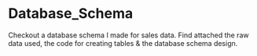 # Database_Schema
Checkout a database schema I made for sales data. 
Find attached the raw data used, the code for creating tables & the database schema design. 
